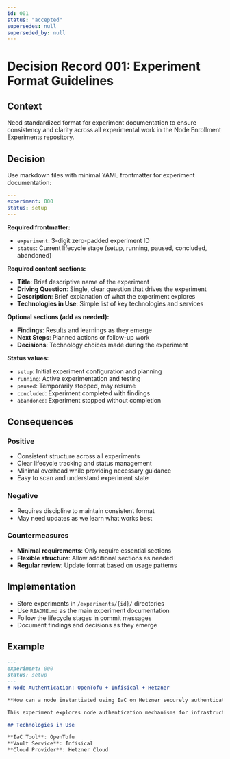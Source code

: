 ```yaml
---
id: 001
status: "accepted"
supersedes: null
superseded_by: null
---
```

# Decision Record 001: Experiment Format Guidelines

## Context

Need standardized format for experiment documentation to ensure consistency and clarity across all experimental work in the Node Enrollment Experiments repository.

## Decision

Use markdown files with minimal YAML frontmatter for experiment documentation:

```yaml
---
experiment: 000
status: setup
---
```

**Required frontmatter:**
- `experiment`: 3-digit zero-padded experiment ID
- `status`: Current lifecycle stage (setup, running, paused, concluded, abandoned)

**Required content sections:**
- **Title**: Brief descriptive name of the experiment
- **Driving Question**: Single, clear question that drives the experiment
- **Description**: Brief explanation of what the experiment explores
- **Technologies in Use**: Simple list of key technologies and services

**Optional sections (add as needed):**
- **Findings**: Results and learnings as they emerge
- **Next Steps**: Planned actions or follow-up work
- **Decisions**: Technology choices made during the experiment

**Status values:**
- `setup`: Initial experiment configuration and planning
- `running`: Active experimentation and testing
- `paused`: Temporarily stopped, may resume
- `concluded`: Experiment completed with findings
- `abandoned`: Experiment stopped without completion

## Consequences

### Positive

- Consistent structure across all experiments
- Clear lifecycle tracking and status management
- Minimal overhead while providing necessary guidance
- Easy to scan and understand experiment state

### Negative

- Requires discipline to maintain consistent format
- May need updates as we learn what works best

### Countermeasures

- **Minimal requirements**: Only require essential sections
- **Flexible structure**: Allow additional sections as needed
- **Regular review**: Update format based on usage patterns

## Implementation

- Store experiments in `/experiments/{id}/` directories
- Use `README.md` as the main experiment documentation
- Follow the lifecycle stages in commit messages
- Document findings and decisions as they emerge

## Example

```markdown
---
experiment: 000
status: setup
---
# Node Authentication: OpenTofu + Infisical + Hetzner

**How can a node instantiated using IaC on Hetzner securely authenticate with Infisical?**

This experiment explores node authentication mechanisms for infrastructure deployed via OpenTofu on Hetzner Cloud, with Infisical as the vault service.

## Technologies in Use

**IaC Tool**: OpenTofu
**Vault Service**: Infisical
**Cloud Provider**: Hetzner Cloud
```
